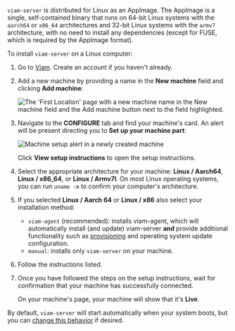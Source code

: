 `viam-server` is distributed for Linux as an AppImage.
The AppImage is a single, self-contained binary that runs on 64-bit Linux systems with the `aarch64` or `x86_64` architectures and 32-bit Linux systems with the `armv7` architecture, with no need to install any dependencies (except for FUSE, which is required by the AppImage format).

To install `viam-server` on a Linux computer:

1. Go to [Viam](https://app.viam.com). Create an account if you haven't already.

1. Add a new machine by providing a name in the **New machine** field and clicking **Add machine**:

   ![The 'First Location' page with a new machine name in the New machine field and the Add machine button next to the field highlighted.](/fleet/app-usage/create-machine.png)

1. Navigate to the **CONFIGURE** tab and find your machine's card.
   An alert will be present directing you to **Set up your machine part**:

   ![Machine setup alert in a newly created machine](/installation/setup-part.png)

   Click **View setup instructions** to open the setup instructions.

1. Select the appropriate architecture for your machine: **Linux / Aarch64**, **Linux / x86_64**, or **Linux / Armv7l**.
   On most Linux operating systems, you can run `uname -m` to confirm your computer's architecture.

1. If you selected **Linux / Aarch 64** or **Linux / x86** also select your installation method:

   - `viam-agent` (recommended): installs viam-agent, which will automatically install (and update) viam-server **and** provide additional functionality such as [provisioning](/manage/fleet/provision/setup/) and operating system update configuration.
   - `manual`: installs only `viam-server` on your machine.

1. Follow the instructions listed.

1. Once you have followed the steps on the setup instructions, wait for confirmation that your machine has successfully connected.

   On your machine's page, your machine will show that it's **Live**.

By default, `viam-server` will start automatically when your system boots, but you can [change this behavior](/operate/reference/viam-server/manage-viam-server/) if desired.
